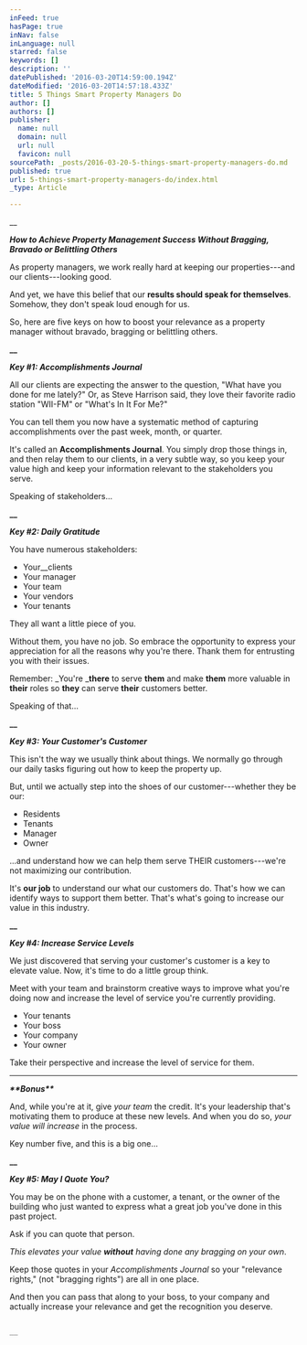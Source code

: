 ```yaml
---
inFeed: true
hasPage: true
inNav: false
inLanguage: null
starred: false
keywords: []
description: ''
datePublished: '2016-03-20T14:59:00.194Z'
dateModified: '2016-03-20T14:57:18.433Z'
title: 5 Things Smart Property Managers Do
author: []
authors: []
publisher:
  name: null
  domain: null
  url: null
  favicon: null
sourcePath: _posts/2016-03-20-5-things-smart-property-managers-do.md
published: true
url: 5-things-smart-property-managers-do/index.html
_type: Article

---
```

__

_**How to Achieve Property
Management Success Without Bragging, Bravado or
Belittling Others**_

As property
managers, we work really hard at keeping our properties---and our clients---looking
good.

And yet, we have
this belief that our __results should
speak for themselves__. Somehow, they don't speak loud enough for us.

So, here are five
keys on how to boost your relevance as a property manager without bravado,
bragging or belittling others.

**__**

**_Key \#1: Accomplishments Journal_**

All our clients
are expecting the answer to the question, "What have you done for me lately?"
Or, as Steve Harrison said, they love their favorite radio station "WII-FM" or
"What's In It For Me?"

You can tell them
you now have a systematic method of capturing accomplishments over the past
week, month, or quarter.

It's called an __Accomplishments Journal__. You simply
drop those things in, and then relay them to our clients, in a very subtle way,
so you keep your value high and keep your information relevant to the
stakeholders you serve.

Speaking of
stakeholders...

**__**

**_Key \#2: Daily Gratitude_**

You have numerous
stakeholders:

* Your__clients
* Your
manager
* Your
team
* Your
vendors
* Your
tenants

They all want a
little piece of you.

Without them, you
have no job. So embrace the opportunity to express your appreciation for all the
reasons why you're there. Thank them for entrusting you with their issues.

Remember: _You're ___there__ to serve __them__ and make __them__ more valuable in __their__ roles so __they__ can
serve __their__ customers better.

Speaking of that...

**__**

**_Key \#3: Your Customer's Customer_**

This isn't the
way we usually think about things. We normally go through our daily tasks figuring
out how to keep the property up.

But, until we
actually step into the shoes of our customer---whether they be our:

* Residents
* Tenants
* Manager
* Owner

...and understand
how we can help them serve THEIR customers---we're not maximizing our
contribution.

It's __our job__ to understand our what
our customers do. That's how we can identify ways to support them better. That's
what's going to increase our value in this industry.

**__**

**_Key \#4: Increase Service Levels_**

We just
discovered that serving your customer's customer is a key to elevate value.
Now, it's time to do a little group think.

Meet with your
team and brainstorm creative ways to improve what you're doing now and increase
the level of service you're currently providing.

* Your
tenants
* Your
boss
* Your
company
* Your
owner

Take their
perspective and increase the level of service for them.

____

_**\*\*Bonus\*\***_

And, while you're
at it, give _your team_ the credit. It's your leadership that's motivating
them to produce at these new levels. And when you do so, _your value will
increase_ in the process.

Key number five,
and this is a big one...

**__**

**_Key \#5: May I Quote You?_**

You may be on the
phone with a customer, a tenant, or the owner of the building who just wanted
to express what a great job you've done in this past project.

Ask if you can
quote that person. 

_This elevates your value **without** having done any bragging on your own_.

Keep those quotes
in your _Accomplishments Journal_ so
your "relevance rights," (not "bragging rights") are all in one place.

And then you can
pass that along to your boss, to your company and actually increase your
relevance and get the recognition you deserve.

~~~~~~~~~

__